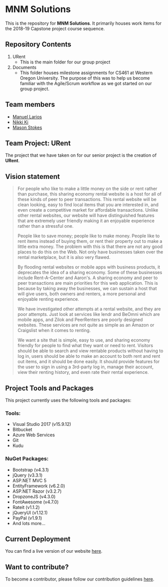 # MNM Solutions

This is the repository for **MNM Solutions**. It primarily houses work items for the 2018-19 Capstone project course sequence.

## Repository Contents
1. URent
    * This is the main folder for our group project
2. Documents
    * This folder houses milestone assignments for CS461 at Western Oregon University. The purpose of this was to help us become familiar with the Agile/Scrum workflow as we got started on our group project.

## Team members 
* [Manuel Larios](https://www.github.com/mlarios1)
* [Nikki Ki](https://www.github.com/nki13)
* [Mason Stokes](https://www.github.com/masonstokes)

## Team Project: URent
The project that we have taken on for our senior project is the creation of **URent**.

## Vision statement
> For people who like to make a little money on the side or rent rather than purchase, this sharing economy rental website is a host for all of these kinds of peer to peer transactions. This rental website will be clean looking, easy to find local items that you are interested in, and even create a competitive market for affordable transactions. Unlike other rental websites, our website will have distinguished features that are extremely user friendly making it an enjoyable experience rather than a stressful one.
>
> People like to save money; people like to make money. People like to rent items instead of buying them, or rent their property out to make a little extra money. The problem with this is that there are not any good places to do this on the Web. Not only have businesses taken over the rental marketplace, but it is also very flawed.
>
> By flooding rental websites or mobile apps with business products, it deprecates the idea of a sharing economy. Some of these businesses include Rent-A-Center and Aaron's.  A sharing economy and peer to peer transactions are main priorities for this web application. This is because by taking away the businesses, we can sustain a host that will give users, both owners and renters, a more personal and enjoyable renting experience.
>
> We have investigated other attempts at a rental website, and they are poor attempts. Just look at services like lendr and BeOmni which are mobile apps, and Zilok and PeerRenters are poorly designed websites. These services are not quite as simple as an Amazon or Craigslist when it comes to renting.
>
> We want a site that is simple, easy to use, and sharing economy friendly for people to find what they want or need to rent. Visitors should be able to search and view rentable products without having to log in, users should be able to make an account to both rent and rent out items, and it should be done easily. It should provide features for the user to sign in using a 3rd-party log in, manage their account, view their renting history, and even rate their rental experience.

## Project Tools and Packages
This project currently uses the following tools and packages:

### Tools:
* Visual Studio 2017 (v15.9.12)
* Bitbucket
* Azure Web Services
* Git
* Kudu

### NuGet Packages:
* Bootstrap (v4.3.1)
* jQuery (v3.3.1) 
* ASP.NET MVC 5
* EntityFramework (v6.2.0)
* ASP.NET Razor (v3.2.7)
* DropzoneJS (v4.3.0)
* FontAwesome (v4.7.0)
* Rateit (v1.1.2)
* jQueryUI (v1.12.1)
* PayPal (v1.9.1)
* And lots more...

## Current Deployment

You can find a live version of our website [here](https://urent.azurewebsites.net).

## Want to contribute?
To become a contributor, please follow our contribution guidelines [here](https://bitbucket.org/manuellarios/m-m/src/master/contribute.md).
